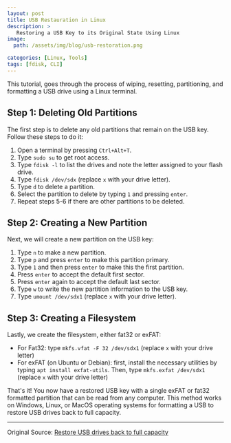 ```yaml
---
layout: post
title: USB Restauration in Linux
description: >
   Restoring a USB Key to its Original State Using Linux
image:
  path: /assets/img/blog/usb-restoration.png

categories: [Linux, Tools]
tags: [fdisk, CLI]
---
```



This tutorial, goes through the process of wiping, resetting, partitioning, and formatting a USB drive using a Linux terminal.

## Step 1: Deleting Old Partitions 

The first step is to delete any old partitions that remain on the USB key. Follow these steps to do it:

1. Open a terminal by pressing `Ctrl+Alt+T`.
2. Type `sudo su` to get root access.
3. Type `fdisk -l` to list the drives and note the letter assigned to your flash drive.
4. Type `fdisk /dev/sdx` (replace `x` with your drive letter).
5. Type `d` to delete a partition.
6. Select the partition to delete by typing `1` and pressing `enter`.
7. Repeat steps 5-6 if there are other partitions to be deleted.

## Step 2: Creating a New Partition 

Next, we will create a new partition on the USB key:

1. Type `n` to make a new partition.
2. Type `p` and press `enter` to make this partition primary.
3. Type `1` and then press `enter` to make this the first partition.
4. Press `enter` to accept the default first sector.
5. Press `enter` again to accept the default last sector.
6. Type `w` to write the new partition information to the USB key.
7. Type `umount /dev/sdx1` (replace `x` with your drive letter).

## Step 3: Creating a Filesystem 

Lastly, we create the filesystem, either fat32 or exFAT:

- For Fat32: type `mkfs.vfat -F 32 /dev/sdx1` (replace `x` with your drive letter)
- For exFAT (on Ubuntu or Debian): first, install the necessary utilities by typing `apt install exfat-utils`. Then, type `mkfs.exfat /dev/sdx1` (replace `x` with your drive letter)

That's it! You now have a restored USB key with a single exFAT or fat32 formatted partition that can be read from any computer. This method works on Windows, Linux, or MacOS operating systems for formatting a USB to restore USB drives back to full capacity.

---

Original Source: [Restore USB drives back to full capacity](https://www.pendrivelinux.com/restoring-your-usb-key-partition/)
